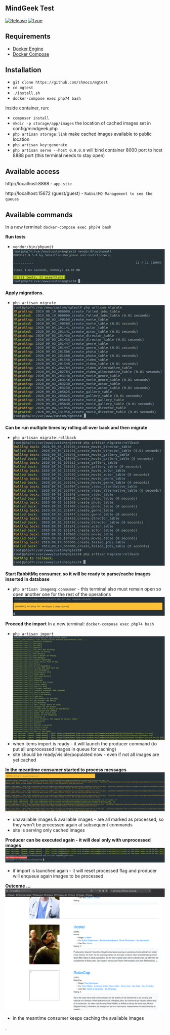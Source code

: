 MindGeek Test
---

[![Release](https://img.shields.io/badge/release-1.0-orange.svg)](https://github.com/shmocs/mgtest)
[![type](https://img.shields.io/badge/type-Docker-blue.svg)](https://www.docker.com/)


## Requirements

* [Docker Engine](https://docs.docker.com/engine/install/)
* [Docker Compose](https://docs.docker.com/compose/install/)

## Installation
- `git clone https://github.com/shmocs/mgtest`
- `cd mgtest`
- `./install.sh`
- `docker-compose exec php74 bash`

Inside container, run:
- `composer install`
- `mkdir -p storage/app/images` the location of cached images set in config/mindgeek.php 
- `php artisan storage:link` make cached images available to public location 
- `php artisan key:generate`
- `php artisan serve --host 0.0.0.0` will bind container 8000 port to host 8888 port (this terminal needs to stay open)

## Available access
http://localhost:8888 - `app site`

http://localhost:15672 (guest/guest) - `RabbitMQ Management to see the queues`

## Available commands
In a new terminal: `docker-compose exec php74 bash`

**Run tests**
 - `vendor/bin/phpunit`
![demo](docs/img/phpunit.png)

**Apply migrations.**
 - `php artisan migrate`
![demo](docs/img/migrate.png)  

**Can be run multiple times by rolling all over back and then migrate**
 - `php artisan migrate:rollback`  
![demo](docs/img/migrate-rollback.png)

**Start RabbitMq consumer, so it will be ready to parse/cache images inserted in database**
- `php artisan imagemq:consumer` - this terminal also must remain open so open another one for the rest of the operations 
![demo](docs/img/consumer.png)

**Proceed the import**
In a new terminal: `docker-compose exec php74 bash`
- `php artisan import`
![demo](docs/img/import.png)
- when items import is ready - it will launch the producer command (to put all unprocessed images in queue for caching)
- site should be ready/visible/populated now - even if not all images are yet cached  

**In the meantime consumer started to process messages**
![demo](docs/img/consumer-at-work.png)
- unavailable images & available images - are all marked as processed, so they won't be processed again at subsequent commands 
- site is serving only cached images 


**Producer can be executed again - it will deal only with unprocessed images**
![demo](docs/img/produce-again.png)
- if import is launched again - it will reset processed flag and producer will enqueue again images to be processed



**Outcome ...**
![demo](docs/img/movie-list.png)
- in the meantime consumer keeps caching the available images 

.
